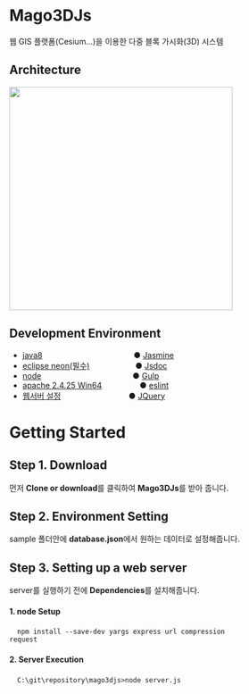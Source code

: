 # Mago3DJs
웹 GIS 플랫폼(Cesium...)을 이용한 다중 블록 가시화(3D) 시스템

##  Architecture

<img src ="http://i.imgur.com/HtcQ8vC.png" width = 400>

## Development Environment
 - [java8](http://www.oracle.com/technetwork/java/javase/downloads/index.html ) &emsp;&emsp;&emsp;&emsp;&emsp;&emsp;&emsp;&emsp;&emsp;&emsp;&nbsp;&nbsp;&nbsp;&nbsp; ● [Jasmine](https://github.com/Gaia3D/mago3djs/wiki/Test)
 - [eclipse neon(필수)](https://www.eclipse.org/downloads/eclipse-packages/)
 &emsp;&emsp;&emsp;&emsp;&emsp;&nbsp; ● [Jsdoc](https://github.com/Gaia3D/mago3djs/wiki/Documentation)
 - [node](https://nodejs.org/ko/download/) &emsp;&emsp;&emsp;&emsp;&emsp;&emsp;&emsp;&emsp;&emsp;&emsp;&nbsp;&nbsp;&nbsp;&nbsp; ● [Gulp](https://github.com/Gaia3D/mago3djs/wiki/Build)
 - [apache 2.4.25 Win64](https://www.apachelounge.com/download/)&emsp;&emsp;&emsp;&emsp;&nbsp;&nbsp; ● [eslint](https://github.com/Gaia3D/mago3djs/wiki/%EC%A0%95%EC%A0%81%EA%B2%80%EC%82%AC)
 - [웹서버 설정](https://github.com/Gaia3D/mago3djs/wiki/%EC%9B%B9%EC%84%9C%EB%B2%84-%EC%84%A4%EC%A0%95) &emsp;&emsp;&emsp;&emsp;&emsp;&emsp;&emsp;&nbsp;&nbsp;&nbsp;&nbsp; ● [JQuery](https://github.com/Gaia3D/mago3djs/wiki/Third-Party)

# Getting Started

## Step 1. Download
먼저 <b>Clone or download</b>를 클릭하여 <b>Mago3DJs</b>를 받아 줍니다.

## Step 2. Environment Setting
sample 폴더안에 <b>database.json</b>에서 원하는 데이터로 설정해줍니다.

## Step 3. Setting up a web server
server를 실행하기 전에 <b>Dependencies</b>를 설치해줍니다. <br>
#### 1. node Setup <br>
&emsp;<code>npm install --save-dev yargs express url compression request</code>

#### 2. Server Execution <br>
&emsp;<code>C:\git\repository\mago3djs>node server.js</code><br>
